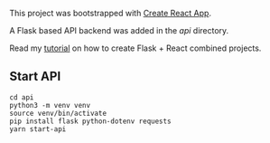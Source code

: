 This project was bootstrapped with [Create React App](https://github.com/facebook/create-react-app).

A Flask based API backend was added in the *api* directory.

Read my [tutorial](https://blog.miguelgrinberg.com/post/how-to-create-a-react--flask-project) on how to create Flask + React combined projects.


## Start API
```
cd api
python3 -m venv venv
source venv/bin/activate
pip install flask python-dotenv requests
yarn start-api
```
